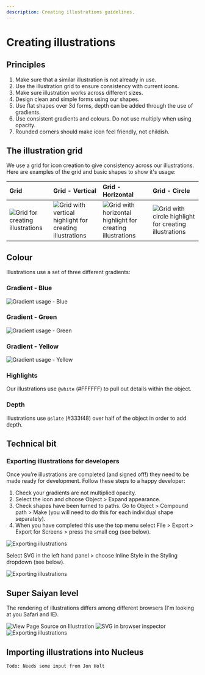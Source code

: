 ```yaml
---
description: Creating illustrations guidelines.
---
```


# Creating illustrations

## Principles

1. Make sure that a similar illustration is not already in use.
2. Use the illustration grid to ensure consistency with current icons.
3. Make sure illustration works across different sizes.
4. Design clean and simple forms using our shapes.
5. Use flat shapes over 3d forms, depth can be added through the use of gradients.
6. Use consistent gradients and colours. Do not use multiply when using opacity.
7. Rounded corners should make icon feel friendly, not childish.

## The illustration grid

We use a grid for icon creation to give consistency across our illustrations. Here are examples of the grid and basic shapes to show it's usage:

| Grid | Grid - Vertical | Grid - Horizontal | Grid - Circle |
| :--- | :--- | :--- | :--- |
| ![Grid for creating illustrations](https://user-images.githubusercontent.com/43471890/62045505-66bcc400-b1fd-11e9-949e-572e2dc40bf8.jpg) | ![Grid with vertical highlight for creating illustrations](https://user-images.githubusercontent.com/43471890/62050044-6b3aaa00-b208-11e9-8adb-3df5d4c240dd.jpg) | ![Grid with horizontal highlight for creating illustrations](https://user-images.githubusercontent.com/43471890/62050140-a5a44700-b208-11e9-8bf8-555ec87242a8.jpg) | ![Grid with circle highlight for creating illustrations](https://user-images.githubusercontent.com/43471890/62050739-c91bc180-b209-11e9-8561-134bd845fb4b.jpg) |

## Colour

Illustrations use a set of three different gradients:

### Gradient - Blue

![Gradient usage - Blue](https://user-images.githubusercontent.com/43471890/62051024-624ad800-b20a-11e9-846e-7bb4902e5e82.jpg)

### Gradient - Green

![Gradient usage - Green](https://user-images.githubusercontent.com/43471890/62051025-624ad800-b20a-11e9-99f3-4044fd8d3e8f.jpg)

### Gradient - Yellow

![Gradient usage - Yellow](https://user-images.githubusercontent.com/43471890/62051026-624ad800-b20a-11e9-9ee4-b3d9ca9da6bd.jpg)

### Highlights

Our illustrations use `@white` \(\#FFFFFF\) to pull out details within the object.

### Depth

Illustrations use `@slate` \(\#333f48\) over half of the object in order to add depth.

## Technical bit

### Exporting illustrations for developers

Once you’re illustrations are completed \(and signed off!\) they need to be made ready for development. Follow these steps to a happy developer:

1. Check your gradients are not multiplied opacity.
2. Select the icon and choose Object &gt; Expand appearance.
3. Check shapes have been turned to paths. Go to Object &gt; Compound path &gt; Make \(you will need to do this for each individual shape separately\).
4. When you have completed this use the top menu select File &gt; Export &gt; Export for Screens &gt; press the small cog \(see below\).

![Exporting illustrations](https://user-images.githubusercontent.com/43471890/62051136-a2aa5600-b20a-11e9-814b-a1a8f418dfd0.jpg)

Select SVG in the left hand panel &gt; choose Inline Style in the Styling dropdown \(see below\).

![Exporting illustrations](https://user-images.githubusercontent.com/43471890/62051134-a211bf80-b20a-11e9-8787-f72f2d4579c3.jpg)

## Super Saiyan level

The rendering of illustrations differs among different browsers \(I'm looking at you Safari and IE\).

![View Page Source on Illustration](https://user-images.githubusercontent.com/43471890/62051137-a2aa5600-b20a-11e9-988f-a6787298f7ef.jpg) ![SVG in browser inspector](https://user-images.githubusercontent.com/43471890/62051139-a342ec80-b20a-11e9-87c1-c0acaa24ce09.jpg) ![Exporting illustrations](https://user-images.githubusercontent.com/43471890/62051138-a2aa5600-b20a-11e9-8d10-1dddeb451164.jpg)

## Importing illustrations into Nucleus

```text
Todo: Needs some input from Jon Holt
```

